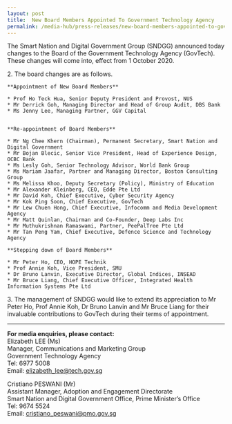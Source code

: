 ```yaml
---
layout: post
title:  New Board Members Appointed To Government Technology Agency
permalink: /media-hub/press-releases/new-board-members-appointed-to-government-technology-agency
---
```


The Smart Nation and Digital Government Group (SNDGG) announced today changes to the Board of the Government Technology Agency (GovTech). These changes will come into, effect from 1 October 2020.
  
2\. The board changes are as follows.
  
    **Appointment of New Board Members**  

    * Prof Ho Teck Hua, Senior Deputy President and Provost, NUS  
    * Mr Derrick Goh, Managing Director and Head of Group Audit, DBS Bank  
    * Ms Jenny Lee, Managing Partner, GGV Capital


    **Re-appointment of Board Members**

    * Mr Ng Chee Khern (Chairman), Permanent Secretary, Smart Nation and Digital Government
    * Mr Bojan Blecic, Senior Vice President, Head of Experience Design, OCBC Bank
    * Ms Lesly Goh, Senior Technology Advisor, World Bank Group  
    * Ms Mariam Jaafar, Partner and Managing Director, Boston Consulting Group  
    * Ms Melissa Khoo, Deputy Secretary (Policy), Ministry of Education  
    * Mr Alexander Kleinberg, CEO, Edde Pte Ltd  
    * Mr David Koh, Chief Executive, Cyber Security Agency  
    * Mr Kok Ping Soon, Chief Executive, GovTech  
    * Mr Lew Chuen Hong, Chief Executive, Infocomm and Media Development Agency  
    * Mr Matt Quinlan, Chairman and Co-Founder, Deep Labs Inc  
    * Mr Muthukrishnan Ramaswami, Partner, PeePalTree Pte Ltd  
    * Mr Tan Peng Yam, Chief Executive, Defence Science and Technology Agency

    **Stepping down of Board Members**

    * Mr Peter Ho, CEO, HOPE Technik  
    * Prof Annie Koh, Vice President, SMU  
    * Dr Bruno Lanvin, Executive Director, Global Indices, INSEAD  
    * Mr Bruce Liang, Chief Executive Officer, Integrated Health Information Systems Pte Ltd

3\. The management of SNDGG would like to extend its appreciation to Mr Peter Ho, Prof Annie Koh, Dr Bruno Lanvin and Mr Bruce Liang for their invaluable contributions to GovTech during their terms of appointment.

---

**For media enquiries, please contact:**  
Elizabeth LEE (Ms)  
Manager, Communications and Marketing Group  
Government Technology Agency  
Tel: 6977 5008  
Email: [elizabeth_lee@tech.gov.sg](mailto:elizabeth_lee@tech.gov.sg)

Cristiano PESWANI (Mr)  
Assistant Manager, Adoption and Engagement Directorate  
Smart Nation and Digital Government Office, Prime Minister’s Office  
Tel: 9674 5524  
Email: [cristiano_peswani@pmo.gov.sg](mailto:cristiano_peswani@pmo.gov.sg)
